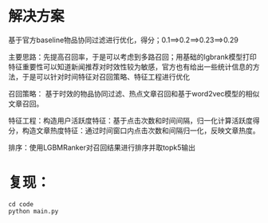 
# 解决方案
基于官方baseline物品协同过滤进行优化，得分；0.1==>0.2==>0.23==>0.29

主要思路：先提高召回率，于是可以考虑到多路召回；用基础的lgbrank模型打印特征重要性可以知道新闻推荐对时效性较为敏感，官方也有给出一些统计信息的方法，于是可以针对时间特征对召回策略、特征工程进行优化

召回策略： 基于时效的物品协同过滤、热点文章召回和基于word2vec模型的相似文章召回。

特征工程：构造用户活跃度特征：基于点击次数和时间间隔，归一化计算活跃度得分，构造文章热度特征：通过时间窗口内点击次数和间隔归一化，反映文章热度。

排序：使用LGBMRanker对召回结果进行排序并取topk5输出

# 复现：
```
cd code
python main.py
```
